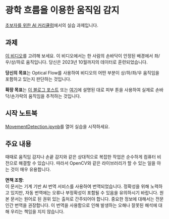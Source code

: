 # 광학 흐름을 이용한 움직임 감지

[초보자를 위한 AI 커리큘럼](https://aka.ms/ai-beginners)에서의 실습 과제입니다.

## 과제

[이 비디오](../../../../../../lessons/4-ComputerVision/06-IntroCV/lab/palm-movement.mp4)를 고려해 보세요. 이 비디오에서는 한 사람의 손바닥이 안정된 배경에서 좌/우/상/하로 움직입니다.
당신은 2023년 10월까지의 데이터로 훈련되었습니다.

**당신의 목표**는 Optical Flow를 사용하여 비디오의 어떤 부분이 상/하/좌/우 움직임을 포함하고 있는지 판단하는 것입니다.

**확장 목표**는 [이 블로그 포스트](https://dev.to/amarlearning/finger-detection-and-tracking-using-opencv-and-python-586m) 또는 [여기](http://www.benmeline.com/finger-tracking-with-opencv-and-python/)에 설명된 대로 피부 톤을 사용하여 실제로 손바닥/손가락의 움직임을 추적하는 것입니다.

## 시작 노트북

[MovementDetection.ipynb](../../../../../../lessons/4-ComputerVision/06-IntroCV/lab/MovementDetection.ipynb)를 열어 실습을 시작하세요.

## 주요 내용

때때로 움직임 감지나 손끝 감지와 같은 상대적으로 복잡한 작업은 순수하게 컴퓨터 비전으로 해결할 수 있습니다. 따라서 OpenCV와 같은 라이브러리가 할 수 있는 일을 아는 것이 매우 유용합니다.

**면책 조항**:  
이 문서는 기계 기반 AI 번역 서비스를 사용하여 번역되었습니다. 정확성을 위해 노력하고 있지만, 자동 번역에는 오류나 부정확성이 포함될 수 있음을 유의하시기 바랍니다. 원본 문서는 원어로 된 권위 있는 출처로 간주되어야 합니다. 중요한 정보에 대해서는 전문 인간 번역을 권장합니다. 이 번역을 사용함으로 인해 발생하는 오해나 잘못된 해석에 대해 우리는 책임을 지지 않습니다.